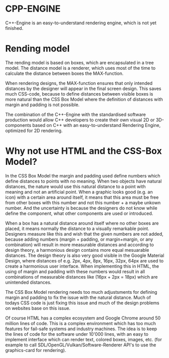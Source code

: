 # CPP-ENGINE
C++-Engine is an easy-to-understand rendering engine, which is not yet finished.

# Rending model

The rending model is based on boxes, which are encapsulated in a tree model. The distance model is a renderer, which uses most of the time to calculate the distance between boxes the MAX-function. 

When rendering designs, the MAX-function ensures that only intended distances by the designer will appear in the final screen design. This saves much CSS-code, because to define distances between visible boxes is more natural than the CSS Box Model where the definition of distances with margin and padding is not possible.

The combination of the C++-Engine with the standardised software production would allow C++ developers to create their own visual 2D or 3D-components based on C++ with an easy-to-understand Rendering Engine, optimized for 2D rendering.

# Why not use HTML and the CSS-Box Model? 

In the CSS Box Model the margin and padding used define numbers which define distances to points with no meaning. When two objects have natural distances, the nature would use this natural distance to a point with meaning and not an artificial point. When a graphic looks good (e.g. an icon) with a certain area around itself, it means that this area must be free from other boxes with this number and not this number + a maybe unkown number. And the uncertainty is because the designers do not know while define the component, what other components are used or introduced. 

When a box has a natural distance around itself where no other boxes are placed, it means normally the distance to a visually remarkable point. Designers measure like this and wish that the given numbers are not added, because adding numbers (margin + padding, or margin+margin, or any combination) will result in more measurable distances and according to design theory, a harmonious design contains more equal mesuarable distances. The design theory is also very good visible in the Google Material Design, where distances of e.g. 2px, 4px, 8px, 16px, 32px, 64px are used to create a harmonious user interface. When implementing this in HTML, the using of margin and padding with these numbers would result in all combinations of measurable distances like (16px + 2px = 18px) which are unintended distances. 

The CSS Box Model rendering needs too much adjustsments for defining margin and padding to fix the issue with the natural distance. Much of todays CSS code is just fixing this issue and much of the design problems on websites base on this issue. 

Of course HTML has a complex ecosystem and Google Chrome around 50 million lines of code. This is a complex environment which has too much features for fail-safe systems and industry machines. The idea is to keep the lines of code for the software under 10'000 lines, with an easy to implement interface which can render text, colored boxes, images, etc. (for example to call SDL/OpenGL/Vulkan/Software-Renderer API's to use the graphics-card for rendering).
